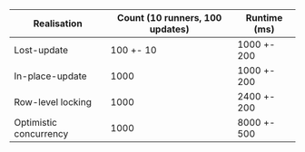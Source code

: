 | Realisation            | Count (10 runners, 100 updates) | Runtime (ms) |
|------------------------|---------------------------------|--------------|
| Lost-update            | 100 +- 10                       | 1000 +- 200  |
| In-place-update        | 1000                            | 1000 +- 200  |
| Row-level locking      | 1000                            | 2400 +- 200  |
| Optimistic concurrency | 1000                            | 8000 +- 500  |